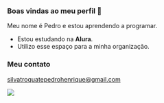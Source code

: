 ### Boas vindas ao meu perfil  👋


Meu nome é Pedro e estou aprendendo a programar.

- Estou estudando na **Alura**.
- Utilizo esse espaço para a minha organização.

### Meu contato 

silvatroquatepedrohenrique@gmail.com

![](https://media1.tenor.com/m/kWejy2kDcTwAAAAC/office.gif)
